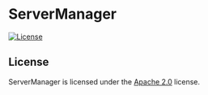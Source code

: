 # ServerManager

[![License](https://www.lolnet.co.nz/resources/badges/License-Apache%202.0-blue.svg)](https://www.apache.org/licenses/LICENSE-2.0)

## License
ServerManager is licensed under the [Apache 2.0](https://www.apache.org/licenses/LICENSE-2.0) license.